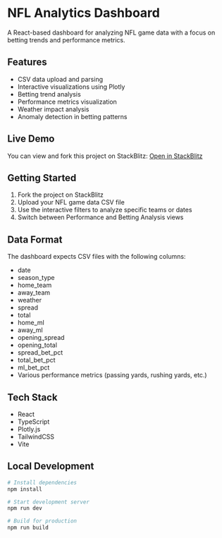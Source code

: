 # NFL Analytics Dashboard

A React-based dashboard for analyzing NFL game data with a focus on betting trends and performance metrics.

## Features

- CSV data upload and parsing
- Interactive visualizations using Plotly
- Betting trend analysis
- Performance metrics visualization
- Weather impact analysis
- Anomaly detection in betting patterns

## Live Demo

You can view and fork this project on StackBlitz:
[Open in StackBlitz](https://stackblitz.com/fork/github/your-username/nfl-analytics-dashboard)

## Getting Started

1. Fork the project on StackBlitz
2. Upload your NFL game data CSV file
3. Use the interactive filters to analyze specific teams or dates
4. Switch between Performance and Betting Analysis views

## Data Format

The dashboard expects CSV files with the following columns:

- date
- season_type
- home_team
- away_team
- weather
- spread
- total
- home_ml
- away_ml
- opening_spread
- opening_total
- spread_bet_pct
- total_bet_pct
- ml_bet_pct
- Various performance metrics (passing yards, rushing yards, etc.)

## Tech Stack

- React
- TypeScript
- Plotly.js
- TailwindCSS
- Vite

## Local Development

```bash
# Install dependencies
npm install

# Start development server
npm run dev

# Build for production
npm run build
